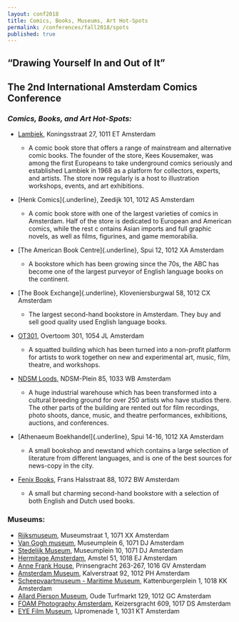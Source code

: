 ```yaml
---
layout: conf2018
title: Comics, Books, Museums, Art Hot-Spots
permalink: /conferences/fall2018/spots
published: true
---
```


## “Drawing Yourself In and Out of It”  
## The 2nd International Amsterdam Comics Conference

### _Comics, Books, and Art Hot-Spots:_

* [Lambiek](http://lambiek.net), Koningsstraat 27, 1011 ET
Amsterdam
	* A comic book store that offers a range of mainstream and alternative comic books. The founder of the store, Kees Kousemaker, was among the first Europeans to take underground comics seriously and established Lambiek in 1968 as a platform for collectors, experts, and artists. The store now 
	regularly is a host to illustration workshops, events, and art exhibitions.


* [Henk Comics]{.underline}, Zeedijk 101, 1012 AS Amsterdam
	* A comic book store with one of the largest varieties of comics in Amsterdam. Half of the store is dedicated to European and American comics, while the rest c
	ontains Asian imports and full graphic novels, as well as films, figurines, and game memorabilia. 


* [The American Book Centre]{.underline}, Spui 12, 1012 XA Amsterdam
	* A bookstore which has been growing since the 70s, the ABC has become one of the largest purveyor of English language books on the continent.


* [The Book Exchange]{.underline}, Kloveniersburgwal 58, 1012 CX Amsterdam
	* The largest second-hand bookstore in Amsterdam. They buy and sell good quality used English language books.


* [OT301](http://ot301.nl), Overtoom 301, 1054 JL Amsterdam
	* A squatted building which has been turned into a non-profit platform for artists to work together on new and experimental art, music, film, theatre, and workshops.


* [NDSM Loods](http://ndsmloods.nl), NDSM-Plein 85, 1033 WB Amsterdam
	* A huge industrial warehouse which has been transformed into a cultural breeding ground for over 250 artists who have studios there. The other parts of the building are rented out for film recordings, photo shoots, dance, music, and theatre performances, exhibitions, auctions, and conferences.


* [Athenaeum Boekhandel]{.underline}, Spui 14-16, 1012 XA Amsterdam
	* A small bookshop and newstand which contains a large selection of literature from different languages, and is one of the best sources for news-copy in the city.


* [Fenix Books](http://fenixbooks.com), Frans Halsstraat 88, 1072 BW Amsterdam
	* A small but charming second-hand bookstore with a selection of both English and Dutch used books.


### __Museums:__

* [Rijksmuseum](https://www.rijksmuseum.nl/en), Museumstraat 1, 1071 XX Amsterdam
* [Van Gogh museum](https://www.vangoghmuseum.nl/en), Museumplein 6, 1071 DJ Amsterdam
* [Stedelijk Museum](https://www.stedelijk.nl/en), Museumplein 10, 1071 DJ Amsterdam
* [Hermitage Amsterdam](https://hermitage.nl/nl/), Amstel 51, 1018 EJ Amsterdam
* [Anne Frank House](https://www.annefrank.org/en/), Prinsengracht 263-267, 1016 GV Amsterdam
* [Amsterdam Museum](https://www.amsterdammuseum.nl/), Kalverstraat 92, 1012 PH Amsterdam
* [Scheepvaartmuseum - Maritime Museum](https://www.hetscheepvaartmuseum.com/), Kattenburgerplein 1, 1018 KK Amsterdam
* [Allard Pierson Museum](http://www.allardpiersonmuseum.nl/en), Oude Turfmarkt 129, 1012 GC Amsterdam
* [FOAM Photography Amsterdam](https://www.foam.org/), Keizersgracht 609, 1017 DS Amsterdam
* [EYE Film Museum](https://www.eyefilm.nl/en), IJpromenade 1, 1031 KT Amsterdam
